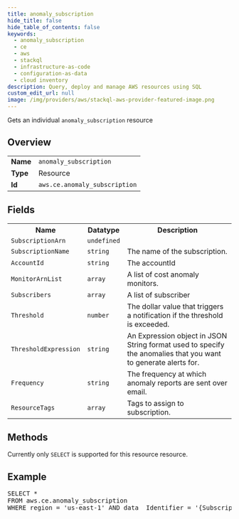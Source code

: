 ```yaml
---
title: anomaly_subscription
hide_title: false
hide_table_of_contents: false
keywords:
  - anomaly_subscription
  - ce
  - aws
  - stackql
  - infrastructure-as-code
  - configuration-as-data
  - cloud inventory
description: Query, deploy and manage AWS resources using SQL
custom_edit_url: null
image: /img/providers/aws/stackql-aws-provider-featured-image.png
---
```

Gets an individual <code>anomaly_subscription</code> resource

## Overview
<table><tbody>
<tr><td><b>Name</b></td><td><code>anomaly_subscription</code></td></tr>
<tr><td><b>Type</b></td><td>Resource</td></tr>
<tr><td><b>Id</b></td><td><code>aws.ce.anomaly_subscription</code></td></tr>
</tbody></table>

## Fields
<table><tbody>
<tr><th>Name</th><th>Datatype</th><th>Description</th></tr>
<tr><td><code>SubscriptionArn</code></td><td><code>undefined</code></td><td></td></tr><tr><td><code>SubscriptionName</code></td><td><code>string</code></td><td>The name of the subscription.</td></tr><tr><td><code>AccountId</code></td><td><code>string</code></td><td>The accountId</td></tr><tr><td><code>MonitorArnList</code></td><td><code>array</code></td><td>A list of cost anomaly monitors.</td></tr><tr><td><code>Subscribers</code></td><td><code>array</code></td><td>A list of subscriber</td></tr><tr><td><code>Threshold</code></td><td><code>number</code></td><td>The dollar value that triggers a notification if the threshold is exceeded. </td></tr><tr><td><code>ThresholdExpression</code></td><td><code>string</code></td><td>An Expression object in JSON String format used to specify the anomalies that you want to generate alerts for.</td></tr><tr><td><code>Frequency</code></td><td><code>string</code></td><td>The frequency at which anomaly reports are sent over email. </td></tr><tr><td><code>ResourceTags</code></td><td><code>array</code></td><td>Tags to assign to subscription.</td></tr>
</tbody></table>

## Methods
Currently only <code>SELECT</code> is supported for this resource resource.

## Example
<pre>
SELECT * 
FROM aws.ce.anomaly_subscription
WHERE region = 'us-east-1' AND data__Identifier = '{SubscriptionArn}'
</pre>

